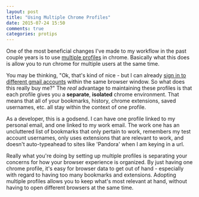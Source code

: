 ```yaml
---
layout: post
title: "Using Multiple Chrome Profiles"
date: 2015-07-24 15:50
comments: true
categories: protips
---
```


One of the most beneficial changes I've made to my workflow in the past couple years is to use [multiple profiles](http://www.howtogeek.com/207614/everything-you-need-to-know-about-google-chromes-profile-switcher/) in chrome. Basically what this does is allow you to run chrome for multiple users at the same time.

You may be thinking, "Ok, that's kind of nice - but I can already [sign in to different gmail accounts](https://support.google.com/accounts/answer/1721977?hl=en) within the same browser window. So what does this really buy me?" The *real* advantage to maintaining these profiles is that each profile gives you a **separate**, **isolated** chrome environment. That means that all of your bookmarks, history, chrome extensions, saved usernames, etc. all stay within the context of one profile.

As a developer, this is a godsend. I can have one profile linked to my personal email, and one linked to my work email. The work one has an uncluttered list of bookmarks that only pertain to work, remembers my test account usernames, only uses extensions that are relevant to work, and doesn't auto-typeahead to sites like 'Pandora' when I am keying in a url.

Really what you're doing by setting up multiple profiles is separating your concerns for how your browser experience is organized. By just having one chrome profile, it's easy for browser data to get out of hand - especially with regard to having too many bookmarks and extensions. Adopting multiple profiles allows you to keep what's most relevant at hand, without having to open different browsers at the same time.


